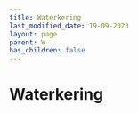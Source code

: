```yaml
---
title: Waterkering
last_modified_date: 19-09-2023
layout: page
parent: W
has_children: false
---
```


Waterkering
===========


